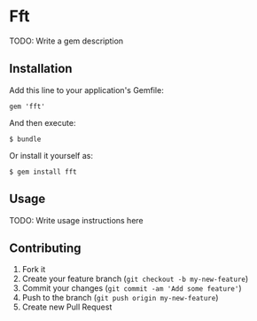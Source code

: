 # Fft

TODO: Write a gem description

## Installation

Add this line to your application's Gemfile:

    gem 'fft'

And then execute:

    $ bundle

Or install it yourself as:

    $ gem install fft

## Usage

TODO: Write usage instructions here

## Contributing

1. Fork it
2. Create your feature branch (`git checkout -b my-new-feature`)
3. Commit your changes (`git commit -am 'Add some feature'`)
4. Push to the branch (`git push origin my-new-feature`)
5. Create new Pull Request
